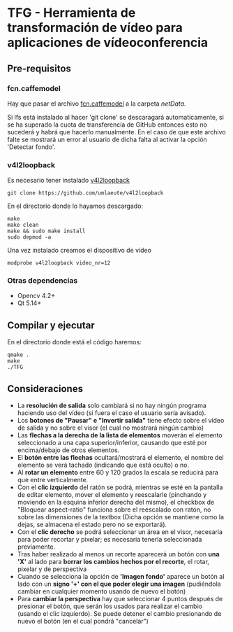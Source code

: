 # TFG - Herramienta de transformación de vídeo para aplicaciones de vídeoconferencia
## Pre-requisitos

### fcn.caffemodel

Hay que pasar el archivo [fcn.caffemodel](https://drive.google.com/file/d/19fnZawnduOtk0KjVv_tzdTA72C5F0_4o/view?usp=sharing) a la carpeta _netData_.

Si lfs está instalado al hacer 'git clone' se descaragará automaticamente, si se ha superado la cuota de transferencia de GitHub entonces esto no sucederá y habrá que hacerlo manualmente. En el caso de que este archivo falte se mostrará un error al usuario de dicha falta al activar la opción 'Detectar fondo'.

### v4l2loopback

Es necesario tener instalado [v4l2loopback](https://github.com/umlaeute/v4l2loopback)
```
git clone https://github.com/umlaeute/v4l2loopback
```
En el directorio donde lo hayamos descargado:
```
make
make clean
make && sudo make install
sudo depmod -a
```
Una vez instalado creamos el dispositivo de vídeo
```
modprobe v4l2loopback video_nr=12
```
### Otras dependencias
* Opencv 4.2+
* Qt 5.14+

## Compilar y ejecutar

En el directorio donde está el código haremos:
```
qmake .
make
./TFG
```

## Consideraciones
* La **resolución de salida** solo cambiará si no hay ningún programa haciendo uso del vídeo (si fuera el caso el usuario sería avisado).
* Los **botones de "Pausar" e "Invertir salida"** tiene efecto sobre el vídeo de salida y no sobre el visor (el cual no mostrará ningún cambio)
* Las **flechas a la derecha de la lista de elementos** moverán el elemento seleccionado a una capa superior/inferior, causando que esté por encima/debajo de otros elementos.
* El **botón entre las flechas** ocultará/mostrará el elemento, el nombre del elemento se verá tachado (indicando que está oculto) o no.
* Al **rotar un elemento** entre 60 y 120 grados la escala se reducirá para que entre verticalmente.
* Con el **clic izquierdo** del ratón se podrá, mientras se esté en la pantalla de editar elemento, mover el elemento y reescalarle (pinchando y moviendo en la esquina inferior derecha del mismo), el checkbox de "Bloquear aspect-ratio" funciona sobre el reescalado con ratón, no sobre las dimensiones de la textbox (Dicha opción se mantiene como la dejas, se almacena el estado pero no se exportará).
* Con el **clic derecho** se podrá seleccionar un área en el visor, necesaria para poder recortar y pixelar; es necesaria tenerla seleccionada previamente.
* Tras haber realizado al menos un recorte aparecerá un botón con **una 'X'** al lado para **borrar los cambios hechos por el recorte**, el rotar, pixelar y de perspectiva
* Cuando se selecciona la opción de **'Imagen fondo'** aparece un botón al lado con un **signo '+' con el que poder elegir una imagen** (pudiéndola cambiar en cualquier momento usando de nuevo el botón)
* Para **cambiar la perspectiva** hay que seleccionar 4 puntos después de presionar el botón, que serán los usados para realizar el cambio (usando el clic izquierdo). Se puede detener el cambio presionando de nuevo el botón (en el cual pondrá "cancelar")
